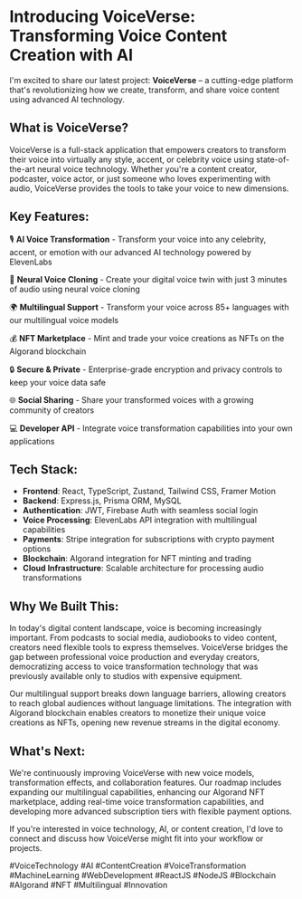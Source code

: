 # Introducing VoiceVerse: Transforming Voice Content Creation with AI

I'm excited to share our latest project: **VoiceVerse** – a cutting-edge platform that's revolutionizing how we create, transform, and share voice content using advanced AI technology.

## What is VoiceVerse?

VoiceVerse is a full-stack application that empowers creators to transform their voice into virtually any style, accent, or celebrity voice using state-of-the-art neural voice technology. Whether you're a content creator, podcaster, voice actor, or just someone who loves experimenting with audio, VoiceVerse provides the tools to take your voice to new dimensions.

## Key Features:

🎙️ **AI Voice Transformation** - Transform your voice into any celebrity, accent, or emotion with our advanced AI technology powered by ElevenLabs

🧠 **Neural Voice Cloning** - Create your digital voice twin with just 3 minutes of audio using neural voice cloning

🌍 **Multilingual Support** - Transform your voice across 85+ languages with our multilingual voice models

💰 **NFT Marketplace** - Mint and trade your voice creations as NFTs on the Algorand blockchain

🔒 **Secure & Private** - Enterprise-grade encryption and privacy controls to keep your voice data safe

🌐 **Social Sharing** - Share your transformed voices with a growing community of creators

💻 **Developer API** - Integrate voice transformation capabilities into your own applications

## Tech Stack:

- **Frontend**: React, TypeScript, Zustand, Tailwind CSS, Framer Motion
- **Backend**: Express.js, Prisma ORM, MySQL
- **Authentication**: JWT, Firebase Auth with seamless social login
- **Voice Processing**: ElevenLabs API integration with multilingual capabilities
- **Payments**: Stripe integration for subscriptions with crypto payment options
- **Blockchain**: Algorand integration for NFT minting and trading
- **Cloud Infrastructure**: Scalable architecture for processing audio transformations

## Why We Built This:

In today's digital content landscape, voice is becoming increasingly important. From podcasts to social media, audiobooks to video content, creators need flexible tools to express themselves. VoiceVerse bridges the gap between professional voice production and everyday creators, democratizing access to voice transformation technology that was previously available only to studios with expensive equipment.

Our multilingual support breaks down language barriers, allowing creators to reach global audiences without language limitations. The integration with Algorand blockchain enables creators to monetize their unique voice creations as NFTs, opening new revenue streams in the digital economy.

## What's Next:

We're continuously improving VoiceVerse with new voice models, transformation effects, and collaboration features. Our roadmap includes expanding our multilingual capabilities, enhancing our Algorand NFT marketplace, adding real-time voice transformation capabilities, and developing more advanced subscription tiers with flexible payment options.

If you're interested in voice technology, AI, or content creation, I'd love to connect and discuss how VoiceVerse might fit into your workflow or projects.

#VoiceTechnology #AI #ContentCreation #VoiceTransformation #MachineLearning #WebDevelopment #ReactJS #NodeJS #Blockchain #Algorand #NFT #Multilingual #Innovation